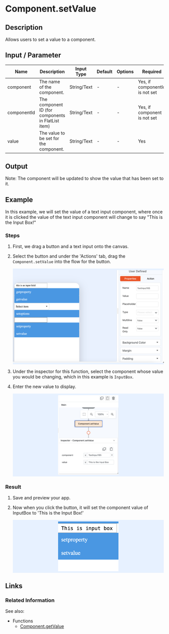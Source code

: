 # Component.setValue

## Description

Allows users to set a value to a component.

## Input / Parameter

| Name        | Description                                        | Input Type  | Default | Options | Required                       |
|-------------|----------------------------------------------------|-------------|---------|---------|--------------------------------|
| component   | The name of the component.                         | String/Text | -       | -       | Yes, if componentId is not set |
| componentId | The component ID (for components in FlatList item) | String/Text | -       | -       | Yes, if component is not set   |
| value       | The value to be set for the component.             | String/Text | -       | -       | Yes                            |

## Output

Note: The component will be updated to show the value that has been set to it.

## Example

In this example, we will set the value of a text input component, where once it is clicked the value of the text input component will change to say "This is the Input Box!" 

### Steps

1. First, we drag a button and a text input onto the canvas.
2. Select the button and under the 'Actions' tab, drag the `Component.setValue` into the flow for the button. 

    <div style="display:flex; align-items:center; justify-content:center; background-color: #E7F1FF;">
        <img src="./setValue-step-1.png"
        style="width: 100%; padding: 5px;"/>
    </div>

3. Under the inspector for this function, select the component whose value you would be changing, which in this example is `InputBox`.
4. Enter the new value to display. 

    <div style="display:flex; align-items:center; justify-content:center; background-color: #E7F1FF;">
        <img src="./setValue-step-2.png"
        style="width: 40%; padding: 5px;"/>
    </div>

### Result

1. Save and preview your app. 
2. Now when you click the button, it will set the component value of InputBox to 'This is the Input Box!'

    <div style="display:flex; align-items:center; justify-content:center; background-color: #E7F1FF;">
        <img src="./setValue-result-1.png"
        style="width: 40%; padding: 5px;"/>
    </div>

## Links

### Related Information

See also:

- Functions
    - [Component.getValue](/document/client/gitbook/2-5-actions-and-visual-logic/action-reference/react-native/Component/getValue/getValue.md)
